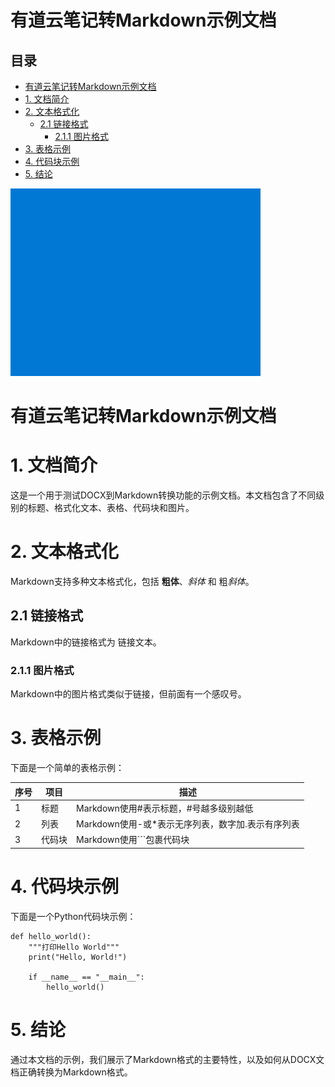 # 有道云笔记转Markdown示例文档


## 目录

- [有道云笔记转Markdown示例文档](#有道云笔记转markdown示例文档)
- [1. 文档简介](#1-文档简介)
- [2. 文本格式化](#2-文本格式化)
  - [2.1 链接格式](#21-链接格式)
    - [2.1.1 图片格式](#211-图片格式)
- [3. 表格示例](#3-表格示例)
- [4. 代码块示例](#4-代码块示例)
- [5. 结论](#5-结论)




![图片1](complex_test_output_images/image_1.png)


# 有道云笔记转Markdown示例文档

# 1. 文档简介

这是一个用于测试DOCX到Markdown转换功能的示例文档。本文档包含了不同级别的标题、格式化文本、表格、代码块和图片。

# 2. 文本格式化

Markdown支持多种文本格式化，包括 **粗体**、*斜体* 和 粗*斜体*。

## 2.1 链接格式

Markdown中的链接格式为 链接文本。

### 2.1.1 图片格式

Markdown中的图片格式类似于链接，但前面有一个感叹号。

# 3. 表格示例

下面是一个简单的表格示例：

| 序号 | 项目 | 描述 |
| --- | --- | --- |
| 1 | 标题 | Markdown使用#表示标题，#号越多级别越低 |
| 2 | 列表 | Markdown使用-或*表示无序列表，数字加.表示有序列表 |
| 3 | 代码块 | Markdown使用```包裹代码块 |

# 4. 代码块示例

下面是一个Python代码块示例：

```
def hello_world():
    """打印Hello World"""
    print("Hello, World!")
    
    if __name__ == "__main__":
        hello_world()
```

# 5. 结论

通过本文档的示例，我们展示了Markdown格式的主要特性，以及如何从DOCX文档正确转换为Markdown格式。